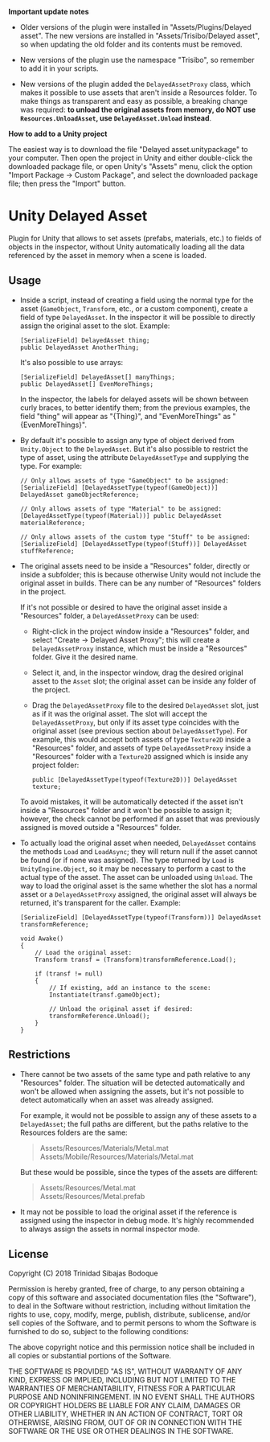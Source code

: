 **Important update notes**

*   Older versions of the plugin were installed in "Assets/Plugins/Delayed asset". The new versions are installed in "Assets/Trisibo/Delayed asset", so when updating the old folder and its contents must be removed.

*   New versions of the plugin use the namespace "Trisibo", so remember to add it in your scripts.

*   New versions of the plugin added the `DelayedAssetProxy` class, which makes it possible to use assets that aren't inside a Resources folder. To make things as transparent and easy as possible, a breaking change was required: **to unload the original assets from memory, do NOT use `Resources.UnloadAsset`, use `DelayedAsset.Unload` instead**.



**How to add to a Unity project**

The easiest way is to download the file "Delayed asset.unitypackage" to your computer. Then open the project in Unity and either double-click the downloaded package file, or open Unity's "Assets" menu, click the option "Import Package -> Custom Package", and select the downloaded package file; then press the "Import" button.



Unity Delayed Asset
===================

Plugin for Unity that allows to set assets (prefabs, materials, etc.) to fields of objects in the inspector, without Unity automatically loading all the data referenced by the asset in memory when a scene is loaded.


Usage
-----

*   Inside a script, instead of creating a field using the normal type for the asset (`GameObject`, `Transform`, etc., or a custom component), create a field of type `DelayedAsset`. In the inspector it will be possible to directly assign the original asset to the slot. Example:

        [SerializeField] DelayedAsset thing;
        public DelayedAsset AnotherThing;

    It's also possible to use arrays:

        [SerializeField] DelayedAsset[] manyThings;
        public DelayedAsset[] EvenMoreThings;

    In the inspector, the labels for delayed assets will be shown between curly braces, to better identify them; from the previous examples, the field "thing" will appear as "{Thing}", and "EvenMoreThings" as "{EvenMoreThings}".




*   By default it's possible to assign any type of object derived from `Unity.Object` to the `DelayedAsset`. But it's also possible to restrict the type of asset, using the attribute `DelayedAssetType` and supplying the type. For example:

        // Only allows assets of type "GameObject" to be assigned:
        [SerializeField] [DelayedAssetType(typeof(GameObject))] DelayedAsset gameObjectReference;

        // Only allows assets of type "Material" to be assigned:
        [DelayedAssetType(typeof(Material))] public DelayedAsset materialReference;

        // Only allows assets of the custom type "Stuff" to be assigned:
        [SerializeField] [DelayedAssetType(typeof(Stuff))] DelayedAsset stuffReference;




*   The original assets need to be inside a "Resources" folder, directly or inside a subfolder; this is because otherwise Unity would not include the original asset in builds. There can be any number of "Resources" folders in the project.

    If it's not possible or desired to have the original asset inside a "Resources" folder, a `DelayedAssetProxy` can be used:

    *   Right-click in the project window inside a "Resources" folder, and select "Create -> Delayed Asset Proxy"; this will create a `DelayedAssetProxy` instance, which must be inside a "Resources" folder. Give it the desired name.
    *   Select it, and, in the inspector window, drag the desired original asset to the `Asset` slot; the original asset can be inside any folder of the project.
    *   Drag the `DelayedAssetProxy` file to the desired `DelayedAsset` slot, just as if it was the original asset. The slot will accept the `DelayedAssetProxy`, but only if its asset type coincides with the original asset (see previous section about `DelayedAssetType`). For example, this would accept both assets of type `Texture2D` inside a "Resources" folder, and assets of type `DelayedAssetProxy` inside a "Resources" folder with a `Texture2D` assigned which is inside any project folder:

            public [DelayedAssetType(typeof(Texture2D))] DelayedAsset texture;
    
    To avoid mistakes, it will be automatically detected if the asset isn't inside a "Resources" folder and it won't be possible to assign it; however, the check cannot be performed if an asset that was previously assigned is moved outside a "Resources" folder.




*   To actually load the original asset when needed, `DelayedAsset` contains the methods `Load` and `LoadAsync`; they will return null if the asset cannot be found (or if none was assigned). The type returned by `Load` is `UnityEngine.Object`, so it may be necessary to perform a cast to the actual type of the asset. The asset can be unloaded using `Unload`. The way to load the original asset is the same whether the slot has a normal asset or a `DelayedAssetProxy` assigned, the original asset will always be returned, it's transparent for the caller. Example:

        [SerializeField] [DelayedAssetType(typeof(Transform))] DelayedAsset transformReference;

        void Awake()
        {
            // Load the original asset:
            Transform transf = (Transform)transformReference.Load();

            if (transf != null)
            {
                // If existing, add an instance to the scene:
                Instantiate(transf.gameObject);
            
                // Unload the original asset if desired:
                transformReference.Unload();
            }
        }




Restrictions
------------

*   There cannot be two assets of the same type and path relative to any "Resources" folder. The situation will be detected automatically and won't be allowed when assigning the assets, but it's not possible to detect automatically when an asset was already assigned.

    For example, it would not be possible to assign any of these assets to a `DelayedAsset`; the full paths are different, but the paths relative to the Resources folders are the same:

    >Assets/Resources/Materials/Metal.mat  
    >Assets/Mobile/Resources/Materials/Metal.mat

    But these would be possible, since the types of the assets are different:
    
    >Assets/Resources/Metal.mat  
    >Assets/Resources/Metal.prefab




*   It may not be possible to load the original asset if the reference is assigned using the inspector in debug mode. It's highly recommended to always assign the assets in normal inspector mode.




License
-------

Copyright (C) 2018 Trinidad Sibajas Bodoque

Permission is hereby granted, free of charge, to any person obtaining a copy of this software and associated documentation files (the "Software"), to deal in the Software without restriction, including without limitation the rights to use, copy, modify, merge, publish, distribute, sublicense, and/or sell copies of the Software, and to permit persons to whom the Software is furnished to do so, subject to the following conditions:

The above copyright notice and this permission notice shall be included in all copies or substantial portions of the Software.

THE SOFTWARE IS PROVIDED "AS IS", WITHOUT WARRANTY OF ANY KIND, EXPRESS OR IMPLIED, INCLUDING BUT NOT LIMITED TO THE WARRANTIES OF MERCHANTABILITY, FITNESS FOR A PARTICULAR PURPOSE AND NONINFRINGEMENT. IN NO EVENT SHALL THE AUTHORS OR COPYRIGHT HOLDERS BE LIABLE FOR ANY CLAIM, DAMAGES OR OTHER LIABILITY, WHETHER IN AN ACTION OF CONTRACT, TORT OR OTHERWISE, ARISING FROM, OUT OF OR IN CONNECTION WITH THE SOFTWARE OR THE USE OR OTHER DEALINGS IN THE SOFTWARE.
